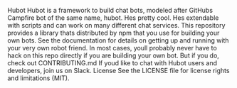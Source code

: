 Hubot Hubot is a framework to build chat bots, modeled after GitHubs Campfire bot of the same name, hubot. Hes pretty cool. Hes extendable with scripts and can work on many different chat services. This repository provides a library thats distributed by npm that you use for building your own bots. See the documentation for details on getting up and running with your very own robot friend. In most cases, youll probably never have to hack on this repo directly if you are building your own bot. But if you do, check out CONTRIBUTING.md If youd like to chat with Hubot users and developers, join us on Slack. License See the LICENSE file for license rights and limitations (MIT).